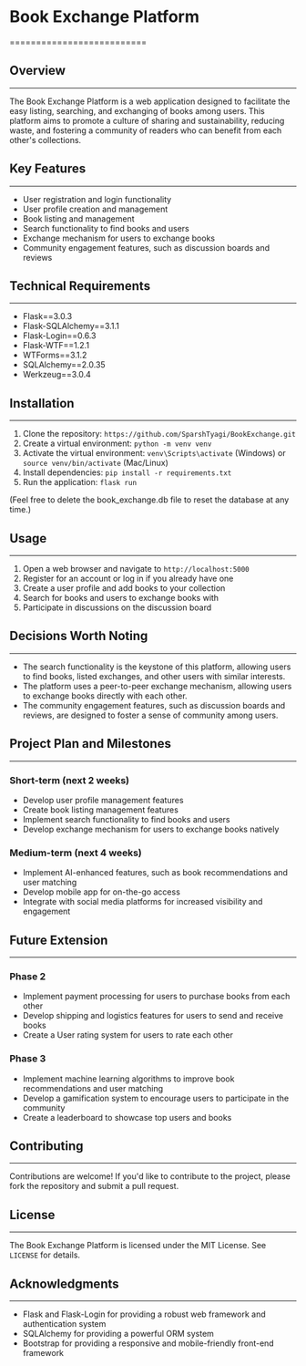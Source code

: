 # Book Exchange Platform
==========================

## Overview
------------

The Book Exchange Platform is a web application designed to facilitate the easy listing, searching, and exchanging of books among users. This platform aims to promote a culture of sharing and sustainability, reducing waste, and fostering a community of readers who can benefit from each other's collections.

## Key Features
------------

* User registration and login functionality
* User profile creation and management
* Book listing and management
* Search functionality to find books and users
* Exchange mechanism for users to exchange books
* Community engagement features, such as discussion boards and reviews

## Technical Requirements
-------------------------

* Flask==3.0.3
* Flask-SQLAlchemy==3.1.1
* Flask-Login==0.6.3
* Flask-WTF==1.2.1
* WTForms==3.1.2
* SQLAlchemy==2.0.35
* Werkzeug==3.0.4

## Installation
---------------

1. Clone the repository: `https://github.com/SparshTyagi/BookExchange.git`
2. Create a virtual environment: `python -m venv venv`
3. Activate the virtual environment: `venv\Scripts\activate` (Windows) or `source venv/bin/activate` (Mac/Linux)
4. Install dependencies: `pip install -r requirements.txt`
5. Run the application: `flask run`

(Feel free to delete the book_exchange.db file to reset the database at any time.)

## Usage
---------

1. Open a web browser and navigate to `http://localhost:5000`
2. Register for an account or log in if you already have one
3. Create a user profile and add books to your collection
4. Search for books and users to exchange books with
5. Participate in discussions on the discussion board

## Decisions Worth Noting
------------------------

* The search functionality is the keystone of this platform, allowing users to find books, listed exchanges, and other users with similar interests.
* The platform uses a peer-to-peer exchange mechanism, allowing users to exchange books directly with each other.
* The community engagement features, such as discussion boards and reviews, are designed to foster a sense of community among users.

## Project Plan and Milestones
-----------------------------

### Short-term (next 2 weeks)

* Develop user profile management features
* Create book listing management features
* Implement search functionality to find books and users
* Develop exchange mechanism for users to exchange books natively

### Medium-term (next 4 weeks)

* Implement AI-enhanced features, such as book recommendations and user matching
* Develop mobile app for on-the-go access
* Integrate with social media platforms for increased visibility and engagement

## Future Extension
-------------------

### Phase 2

* Implement payment processing for users to purchase books from each other
* Develop shipping and logistics features for users to send and receive books
* Create a User rating system for users to rate each other

### Phase 3

* Implement machine learning algorithms to improve book recommendations and user matching
* Develop a gamification system to encourage users to participate in the community
* Create a leaderboard to showcase top users and books

## Contributing
------------

Contributions are welcome! If you'd like to contribute to the project, please fork the repository and submit a pull request.

## License
-------

The Book Exchange Platform is licensed under the MIT License. See `LICENSE` for details.

## Acknowledgments
----------------

* Flask and Flask-Login for providing a robust web framework and authentication system
* SQLAlchemy for providing a powerful ORM system
* Bootstrap for providing a responsive and mobile-friendly front-end framework